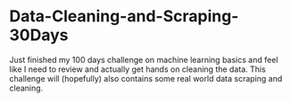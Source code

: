# Data-Cleaning-and-Scraping-30Days

Just finished my 100 days challenge on machine learning basics and feel like I need to review and actually get hands on cleaning the data. This challenge will (hopefully) also contains some real world data scraping and cleaning.



